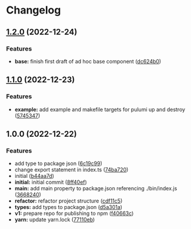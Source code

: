 # Changelog

## [1.2.0](https://github.com/briancaffey/pulumi-aws-django/compare/v1.1.0...v1.2.0) (2022-12-24)


### Features

* **base:** finish first draft of ad hoc base component ([dc624b0](https://github.com/briancaffey/pulumi-aws-django/commit/dc624b0517c3b44409686ca93c13b38fc69dd959))

## [1.1.0](https://github.com/briancaffey/pulumi-aws-django/compare/v1.0.0...v1.1.0) (2022-12-23)


### Features

* **example:** add example and makefile targets for pulumi up and destroy ([5745347](https://github.com/briancaffey/pulumi-aws-django/commit/5745347f6779ecd17c7744bcaf9087f368849f9d))

## 1.0.0 (2022-12-22)


### Features

* add type to package json ([6c19c99](https://github.com/briancaffey/pulumi-aws-django/commit/6c19c99f089ae20cb557d368172cba42db98f9c2))
* change export statement in index.ts ([74ba720](https://github.com/briancaffey/pulumi-aws-django/commit/74ba720f9f7a745d240db81ef47648481e4e1443))
* initial ([b44aa7d](https://github.com/briancaffey/pulumi-aws-django/commit/b44aa7d5f4faa10e49d2a82b6b44647800ef1092))
* **initial:** initial commit ([8ff40ef](https://github.com/briancaffey/pulumi-aws-django/commit/8ff40ef75ed23a928b3851609a39f956bcc8b622))
* **main:** add main property to package.json referencing ./bin/index.js ([3668240](https://github.com/briancaffey/pulumi-aws-django/commit/36682407bfcb1c40329bc1e6144b5922566acbd0))
* **refactor:** refactor project structure ([cdf11c5](https://github.com/briancaffey/pulumi-aws-django/commit/cdf11c53589b7f944891dbca03f27cb14e5cdf2d))
* **types:** add types to package.json ([d5a301a](https://github.com/briancaffey/pulumi-aws-django/commit/d5a301a754ce4102046f33f3b949af4b1fa9a9e0))
* **v1:** prepare repo for publishing to npm ([f40663c](https://github.com/briancaffey/pulumi-aws-django/commit/f40663cc96410961f7a8dc4b687833eeec1fb0cc))
* **yarn:** update yarn.lock ([77110eb](https://github.com/briancaffey/pulumi-aws-django/commit/77110eb6ed8b7b7d91a331e27b0e293ca39f526b))
